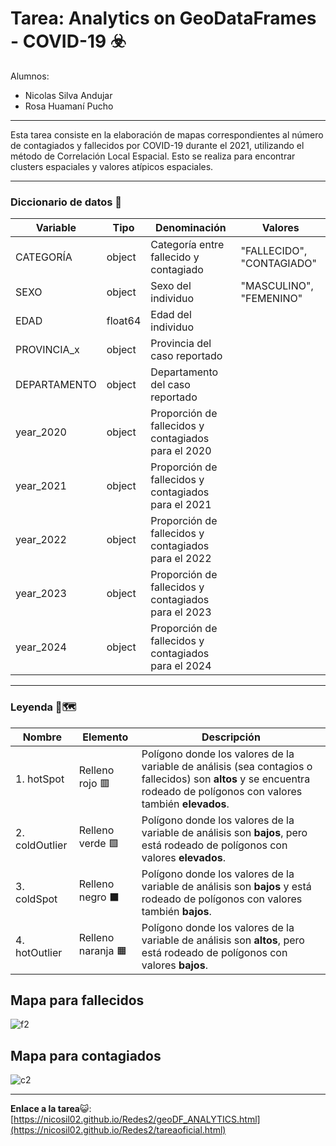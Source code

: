 # Tarea: Analytics on GeoDataFrames - COVID-19 ☣️

Alumnos:
* Nicolas Silva Andujar
* Rosa Huamaní Pucho

---------------------------------------------------------------------------

Esta tarea consiste en la elaboración de mapas correspondientes al número de contagiados y fallecidos por COVID-19 durante el 2021, utilizando el método de Correlación Local Espacial. Esto se realiza para encontrar clusters espaciales y valores atípicos espaciales.

---------------------------------------

### **Diccionario de datos** 📍

| **Variable**     | **Tipo**     | **Denominación**                            | **Valores**                               |
|--------------|----------|-----------------------------------------|---------------------------------------|
|   CATEGORÍA   | object | Categoría entre fallecido y contagiado                |            "FALLECIDO", "CONTAGIADO"                           |
|   SEXO   | object | Sexo del individuo                |              "MASCULINO", "FEMENINO"                         |
|   EDAD   | float64 | Edad del individuo                 |                                       |
|    PROVINCIA_x   | object | Provincia del caso reportado                                |                               |
|   DEPARTAMENTO   | object | Departamento del caso reportado                 |                                       |
|   year_2020   | object | Proporción de fallecidos y contagiados para el 2020                |                                       |
|   year_2021   | object | Proporción de fallecidos y contagiados para el 2021                  |                                       |
|   year_2022   | object | Proporción de fallecidos y contagiados para el 2022                 |                                       |
|   year_2023  | object | Proporción de fallecidos y contagiados para el 2023                  |                                       |
|   year_2024   | object | Proporción de fallecidos y contagiados para el 2024                |                                       |

__________

### **Leyenda** 🧭🗺️

| Nombre        | Elemento         | Descripción                                                                                                                              |
|---------------|------------------|------------------------------------------------------------------------------------------------------------------------------------------|
| 1. hotSpot    | Relleno rojo 🟥   | Polígono donde los valores de la variable de análisis (sea contagios o fallecidos) son **altos** y se encuentra rodeado de polígonos con valores también **elevados**. |
| 2. coldOutlier| Relleno verde 🟩 | Polígono donde los valores de la variable de análisis son **bajos**, pero está rodeado de polígonos con valores **elevados**.                    |
| 3. coldSpot   | Relleno negro ⬛ | Polígono donde los valores de la variable de análisis son **bajos** y está rodeado de polígonos con valores también **bajos**.                   |
| 4. hotOutlier | Relleno naranja 🟧 | Polígono donde los valores de la variable de análisis son **altos**, pero está rodeado de polígonos con valores **bajos**.                       |

Mapa para fallecidos 
---
![f2](https://github.com/user-attachments/assets/70ef8901-2f30-493f-a15f-9b3441762743)

Mapa para contagiados
---
![c2](https://github.com/user-attachments/assets/a5a8715a-fdaa-4119-b3bc-7264391dcc0d)

___

**Enlace a la tarea**😺: [https://nicosil02.github.io/Redes2/geoDF_ANALYTICS.html](https://nicosil02.github.io/Redes2/tareaoficial.html)



